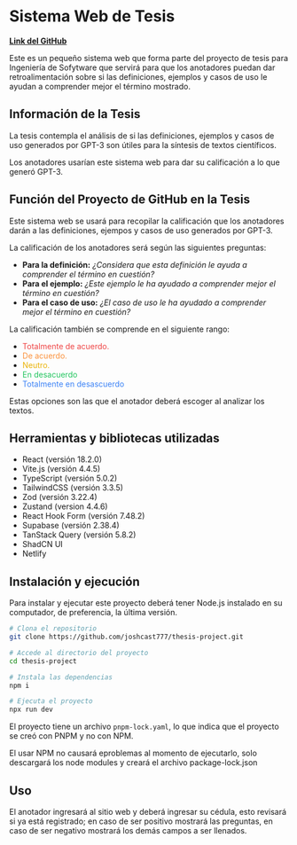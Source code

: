 # Sistema Web de Tesis

__[Link del GitHub](https://github.com/joshcast777/thesis-project)__

Este es un pequeño sistema web que forma parte del proyecto de tesis para Ingeniería de Sofytware que servirá para que los anotadores puedan dar retroalimentación sobre si las definiciones, ejemplos y casos de uso le ayudan a comprender mejor el término mostrado.

## Información de la Tesis

La tesis contempla el análisis de si las definiciones, ejemplos y casos de uso generados por GPT-3 son útiles para la síntesis de textos científicos.

Los anotadores usarían este sistema web para dar su calificación a lo que generó GPT-3.

## Función del Proyecto de GitHub en la Tesis

Este sistema web se usará para recopilar la calificación que los anotadores darán a las definiciones, ejempos y casos de uso generados por GPT-3.

La calificación de los anotadores será según las siguientes preguntas:

- __Para la definición:__ *¿Considera que esta definición le ayuda a comprender el término en cuestión?*
- __Para el ejemplo:__ *¿Este ejemplo le ha ayudado a comprender mejor el término en cuestión?*
- __Para el caso de uso:__ *¿El caso de uso le ha ayudado a comprender mejor el término en cuestión?*

La calificación también se comprende en el siguiente rango:

- <span style="color:#EF4444">Totalmente de acuerdo.</span>
- <span style="color:#FB923C">De acuerdo.</span>
- <span style="color:#EAB308">Neutro.</span>
- <span style="color:#22C55E">En desacuerdo</span>
- <span style="color:#3B82F6">Totalmente en desascuerdo</span>

Estas opciones son las que el anotador deberá escoger al analizar los textos.

## Herramientas y bibliotecas utilizadas

- React (versión 18.2.0)
- Vite.js (versión 4.4.5)
- TypeScript (versión 5.0.2)
- TailwindCSS (versión 3.3.5)
- Zod (versión 3.22.4)
- Zustand (version 4.4.6)
- React Hook Form (versión 7.48.2)
- Supabase (versión 2.38.4)
- TanStack Query (versión 5.8.2)
- ShadCN UI
- Netlify

## Instalación y ejecución

Para instalar y ejecutar este proyecto deberá tener Node.js instalado en su computador, de preferencia, la última versión.

```bash
# Clona el repositorio
git clone https://github.com/joshcast777/thesis-project.git

# Accede al directorio del proyecto
cd thesis-project

# Instala las dependencias
npm i

# Ejecuta el proyecto
npx run dev
```

El proyecto tiene un archivo `pnpm-lock.yaml`, lo que indica que el proyecto se creó con PNPM y no con NPM.

El usar NPM no causará eproblemas al momento de ejecutarlo, solo descargará los node modules y creará el archivo package-lock.json

## Uso

El anotador ingresará al sitio web y deberá ingresar su cédula, esto revisará si ya está registrado; en caso de ser positivo mostrará las preguntas, en caso de ser negativo mostrará los demás campos a ser llenados.
